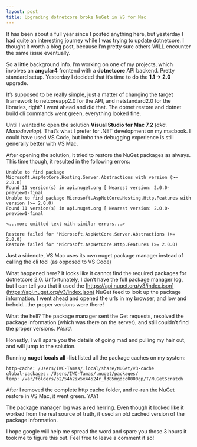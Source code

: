 ```yaml
---
layout: post
title: Upgrading dotnetcore broke NuGet in VS for Mac
---
```


It has been about a full year since I posted anything here, but yesterday I had quite an interesting journey while I was trying to update dotnetcore. I thought it worth a blog post, because I’m pretty sure others WILL encounter the same issue eventually.

So a little background info. I’m working on one of my projects, which involves an **angular4** frontend with a **dotnetcore** API backend. Pretty standard setup. Yesterday I decided that it’s time to do the **1.1 -> 2.0** upgrade.

It’s supposed to be really simple, just a matter of changing the target framework to netcoreapp2.0 for the API, and netstandard2.0 for the libraries, right?
I went ahead and did that. The dotnet restore and dotnet build  cli commands went green, everything looked fine.

Until I wanted to open the solution **Visual Studio for Mac 7.2** (*aka. Monodevelop*). That’s what I prefer for .NET development on my macbook. I could have used VS Code, but imho the debugging experience is still generally better with VS Mac.

After opening the solution, it tried to restore the NuGet packages as always. This time though, it resulted in the following errors:

```
Unable to find package Microsoft.AspNetCore.Hosting.Server.Abstractions with version (>= 2.0.0)
Found 11 version(s) in api.nuget.org [ Nearest version: 2.0.0-preview1-final
Unable to find package Microsoft.AspNetCore.Hosting.Http.Features with version (>= 2.0.0)
Found 11 version(s) in api.nuget.org [ Nearest version: 2.0.0-preview1-final

<...more omitted text with similar errors...>

Restore failed for 'Microsoft.AspNetCore.Server.Abstractions (>= 2.0.0)
Restore failed for 'Microsoft.AspNetCore.Http.Features (>= 2.0.0)
```

Just a sidenote, VS Mac uses its own nuget package manager instead of calling the cli tool (as opposed to VS Code)

What happened here? It looks like it cannot find the required packages for dotnetcore 2.0.
Unfortunately, I don’t have the full package manager log, but I can tell you that it used the [https://api.nuget.org/v3/index.json](https://api.nuget.org/v3/index.json) NuGet feed to look up the package information. I went ahead and opened the urls in my browser, and low and behold...the proper versions were there!

What the hell? The package manager sent the Get requests, resolved the package information (which was there on the server), and still couldn’t find the proper versions. _Weird._

Honestly, I will spare you the details of going mad and pulling my hair out, and will jump to the solution.

Running **nuget locals all -list** listed all the package caches on my system:
```
http-cache: /Users/IWC-Tamas/.local/share/NuGet/v3-cache
global-packages: /Users/IWC-Tamas/.nuget/packages/
temp: /var/folders/b2/54h2sx5x44524r_f385mgdcc0000gp/T/NuGetScratch
```

After I removed the complete http cache folder, and re-ran the NuGet restore in VS Mac, it went green. YAY!

The package manager log was a red herring. Even though it looked like it worked from the real source of truth, it used an old cached version of the package information.

I hope google will help me spread the word and spare you those 3 hours it took me to figure this out. Feel free to leave a comment if so!
